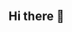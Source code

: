 ## Hi there 👋

<!--
**yxb8mh/yxb8mh** is a ✨ _special_ ✨ repository because its `README.md` (this file) appears on your GitHub profile.

Here are some ideas to get you started:
I am a second year studying at the School of Data Science. 
- 🔭 I’m currently working on ...
- 🌱 I’m currently learning ...
- 👯 I’m looking to collaborate on ...
- 🤔 I’m looking for help with ...
- 💬 Ask me about ...
- 📫 How to reach me: ...
- 😄 Pronouns: ...
- ⚡ Fun fact: ...
-->
